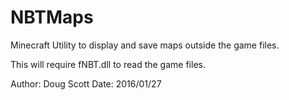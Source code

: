 # NBTMaps
Minecraft Utility to display and save maps outside the game files.

This will require fNBT.dll to read the game files.

Author: Doug Scott
Date: 2016/01/27
